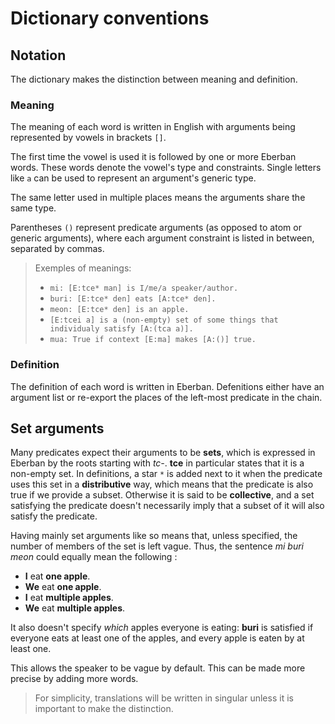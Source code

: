 # Dictionary conventions

## Notation

The dictionary makes the distinction between meaning and definition.

### Meaning

The meaning of each word is written in English with arguments
being represented by vowels in brackets `[]`.

The first time the vowel is used it is followed by one or more Eberban words.
These words denote the vowel's type and constraints. Single letters like `a` can
be used to represent an argument's generic type.

The same letter used in multiple places means the arguments share the same type.

Parentheses `()` represent predicate arguments (as opposed to atom or generic arguments),
where each argument constraint is listed in between, separated by commas.

> Exemples of meanings:
>
> - `mi: [E:tce* man] is I/me/a speaker/author.`
> - `buri: [E:tce* den] eats [A:tce* den].`
> - `meon: [E:tce* den] is an apple.`
> - `[E:tcei a] is a (non-empty) set of some things that individualy satisfy [A:(tca a)].`
> - `mua: True if context [E:ma] makes [A:()] true.`

### Definition

The definition of each word is written in Eberban. Defenitions either have an
argument list or re-export the places of the left-most predicate in the chain.

## Set arguments

Many predicates expect their arguments to be __sets__, which is expressed in
Eberban by the roots starting with _tc-_. __tce__ in particular states that it
is a non-empty set. In definitions, a star `*` is added next to it when the
predicate uses this set in a __distributive__ way, which means that the predicate
is also true if we provide a subset. Otherwise it is said to be __collective__,
and a set satisfying the predicate doesn't necessarily imply that a subset of
it will also satisfy the predicate.

Having mainly set arguments like so means that, unless specified, the number of
members of the set is left vague. Thus, the sentence _mi buri meon_ could
equally mean the following :

- __I__ eat __one apple__.
- __We__ eat __one apple__.
- __I__ eat __multiple apples__.
- __We__ eat __multiple apples__.

It also doesn't specify _which_ apples everyone is eating: __buri__ is
satisfied if everyone eats at least one of the apples, and every apple is eaten
by at least one.

This allows the speaker to be vague by default. This can be made more precise by
adding more words.

> For simplicity, translations will be written in singular unless it is
> important to make the distinction.

<!-- ## Map arguments and context

Another kind of data structure used in eberban is a __map__ or __dictionary__,
which consist of a set of __keys__ each assiocated with a __value__. This allow
to "store" multiple information into a single atom. Since the context argument
is used to implement many features, it is thus using maps.

Definitions might refer to entries of such maps using the `@` symbol followed
by the name of the key. If `@` is used just after a vowel then it means the
vowel argument is map and the definition is refering to an entry of such map.
If there are no vowel before, it refers to an entry of the context argument.

Exemples will be given in later chapters when explaining concepts using contexts
or maps. -->